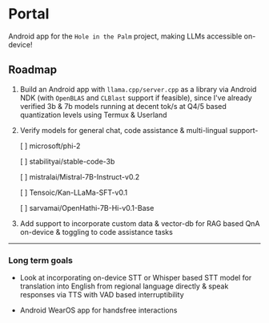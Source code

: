 # Portal
Android app for the ```Hole in the Palm``` project, making LLMs accessible on-device!

## Roadmap

1. Build an Android app with ```llama.cpp/server.cpp``` as a library via Android NDK (with ```OpenBLAS``` and ```CLBlast``` support if feasible), since I've already verified 3b & 7b models running at decent tok/s at Q4/5 based quantization levels using Termux & Userland

2. Verify models for general chat, code assistance & multi-lingual support-
   
   [ ] microsoft/phi-2 
   
   [ ] stabilityai/stable-code-3b

   [ ] mistralai/Mistral-7B-Instruct-v0.2

   [ ] Tensoic/Kan-LLaMa-SFT-v0.1

   [ ] sarvamai/OpenHathi-7B-Hi-v0.1-Base   

4. Add support to incorporate custom data & vector-db for RAG based QnA on-device & toggling to code assistance tasks
   
<hr>

### Long term goals

* Look at incorporating on-device STT or Whisper based STT model for translation into English from regional language directly & speak responses via TTS with VAD based interruptibility

* Android WearOS app for handsfree interactions
